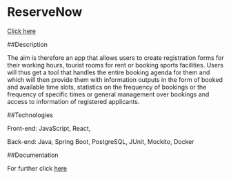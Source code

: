 # ReserveNow

[Click here](https://reservenow.herokuapp.com)

##Description

The aim is therefore an app that allows users to create registration forms for their working hours, tourist rooms for rent or booking sports facilities. Users will thus get a tool that handles the entire booking agenda for them and which will then provide them with information outputs in the form of booked and available time slots, statistics on the frequency of bookings or the frequency of specific times or general management over bookings and access to information of registered applicants.


##Technologies

Front-end: JavaScript, React, 

Back-end: Java, Spring Boot, PostgreSQL, JUnit, Mockito, Docker

##Documentation

For further click [here]()
 
